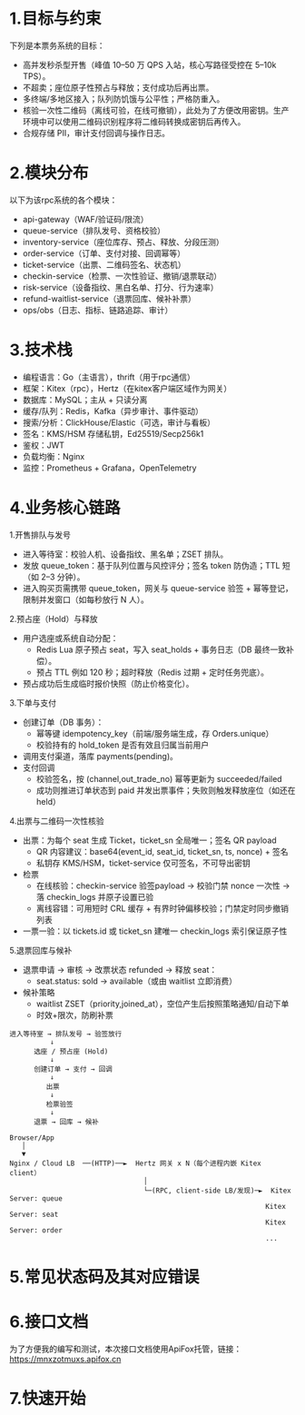 # 1.目标与约束

下列是本票务系统的目标：

- 高并发秒杀型开售（峰值 10–50 万 QPS 入站，核心写路径受控在 5–10k TPS）。
- 不超卖；座位原子性预占与释放；支付成功后再出票。
- 多终端/多地区接入；队列防饥饿与公平性；严格防重入。
- 核验一次性二维码（离线可验，在线可撤销），此处为了方便改用密钥。生产环境中可以使用二维码识别程序将二维码转换成密钥后再传入。
- 合规存储 PII，审计支付回调与操作日志。

# 2.模块分布

以下为该rpc系统的各个模块：

- api-gateway（WAF/验证码/限流）
- queue-service（排队发号、资格校验）
- inventory-service（座位库存、预占、释放、分段压测）
- order-service（订单、支付对接、回调幂等）
- ticket-service（出票、二维码签名、状态机）
- checkin-service（检票、一次性验证、撤销/退票联动）
- risk-service（设备指纹、黑白名单、打分、行为速率）
- refund-waitlist-service（退票回库、候补补票）
- ops/obs（日志、指标、链路追踪、审计）

# 3.技术栈

- 编程语言：Go（主语言），thrift（用于rpc通信）
- 框架：Kitex（rpc），Hertz（在kitex客户端区域作为网关）
- 数据库：MySQL；主从 + 只读分离
- 缓存/队列：Redis，Kafka（异步审计、事件驱动）
- 搜索/分析：ClickHouse/Elastic（可选，审计与看板）
- 签名：KMS/HSM 存储私钥，Ed25519/Secp256k1
- 鉴权：JWT
- 负载均衡：Nginx
- 监控：Prometheus + Grafana，OpenTelemetry

# 4.业务核心链路

1.开售排队与发号

- 进入等待室：校验人机、设备指纹、黑名单；ZSET 排队。
- 发放 queue_token：基于队列位置与风控评分；签名 token 防伪造；TTL 短（如 2–3 分钟）。
- 进入购买页需携带 queue_token，网关与 queue-service 验签 + 幂等登记，限制并发窗口（如每秒放行 N 人）。

2.预占座（Hold）与释放

- 用户选座或系统自动分配：
  - Redis Lua 原子预占 seat，写入 seat_holds + 事务日志（DB 最终一致补偿）。
  - 预占 TTL 例如 120 秒；超时释放（Redis 过期 + 定时任务兜底）。
- 预占成功后生成临时报价快照（防止价格变化）。

3.下单与支付

- 创建订单（DB 事务）：
  - 幂等键 idempotency_key（前端/服务端生成，存 Orders.unique）
  - 校验持有的 hold_token 是否有效且归属当前用户
- 调用支付渠道，落库 payments(pending)。
- 支付回调
  - 校验签名，按 (channel,out_trade_no) 幂等更新为 succeeded/failed
  - 成功则推进订单状态到 paid 并发出票事件；失败则触发释放座位（如还在 held）

4.出票与二维码一次性核验

- 出票：为每个 seat 生成 Ticket，ticket_sn 全局唯一；签名 QR payload
  - QR 内容建议：base64(event_id, seat_id, ticket_sn, ts, nonce) + 签名
  - 私钥存 KMS/HSM，ticket-service 仅可签名，不可导出密钥
- 检票
  - 在线核验：checkin-service 验签payload -> 校验门禁 nonce 一次性 -> 落 checkin_logs 并原子设置已验
  - 离线容错：可用短时 CRL 缓存 + 有界时钟偏移校验；门禁定时同步撤销列表
- 一票一验：以 tickets.id 或 ticket_sn 建唯一 checkin_logs 索引保证原子性

5.退票回库与候补

- 退票申请 -> 审核 -> 改票状态 refunded -> 释放 seat：
  - seat.status: sold -> available（或由 waitlist 立即消费）
- 候补策略
  - waitlist ZSET（priority,joined_at），空位产生后按照策略通知/自动下单
  - 时效+限次，防刷补票

```
进入等待室 → 排队发号 → 验签放行
          ↓
      选座 / 预占座 (Hold)
          ↓
      创建订单 → 支付 → 回调
          ↓
         出票
          ↓
         检票验签
          ↓
      退票 → 回库 → 候补
```

```text
Browser/App
   │
   ▼
Nginx / Cloud LB  ──(HTTP)──►  Hertz 网关 x N（每个进程内嵌 Kitex client）
                                 │
                                 └─(RPC, client-side LB/发现)─►  Kitex Server: queue
                                                               Kitex Server: seat
                                                               Kitex Server: order
                                                               ...

```



# 5.常见状态码及其对应错误



# 6.接口文档

为了方便我的编写和测试，本次接口文档使用ApiFox托管，链接：https://mnxzotmuxs.apifox.cn

# 7.快速开始